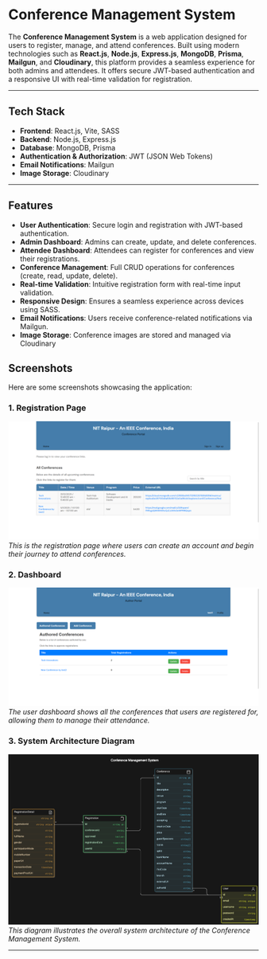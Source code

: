 Conference Management System
============================

The **Conference Management System** is a web application designed for users to register, manage, and attend conferences. Built using modern technologies such as **React.js**, **Node.js**, **Express.js**, **MongoDB**, **Prisma**, **Mailgun**, and **Cloudinary**, this platform provides a seamless experience for both admins and attendees. It offers secure JWT-based authentication and a responsive UI with real-time validation for registration.

* * * * *

Tech Stack
----------

-   **Frontend**: React.js, Vite, SASS
-   **Backend**: Node.js, Express.js
-   **Database**: MongoDB, Prisma
-   **Authentication & Authorization**: JWT (JSON Web Tokens)
-   **Email Notifications**: Mailgun
-   **Image Storage**: Cloudinary

* * * * *

Features
--------

-   **User Authentication**: Secure login and registration with JWT-based authentication.
-   **Admin Dashboard**: Admins can create, update, and delete conferences.
-   **Attendee Dashboard**: Attendees can register for conferences and view their registrations.
-   **Conference Management**: Full CRUD operations for conferences (create, read, update, delete).
-   **Real-time Validation**: Intuitive registration form with real-time input validation.
-   **Responsive Design**: Ensures a seamless experience across devices using SASS.
-   **Email Notifications**: Users receive conference-related notifications via Mailgun.
-   **Image Storage**: Conference images are stored and managed via Cloudinary

## Screenshots

Here are some screenshots showcasing the application:

### 1. Registration Page
![Screenshot 2024-11-26 192212](https://github.com/V10codes/conference/blob/main/client/public/Screenshot%202024-11-26%20192212.png)
*This is the registration page where users can create an account and begin their journey to attend conferences.*

### 2. Dashboard
![Screenshot 2024-12-05 211404](https://github.com/V10codes/conference/blob/main/client/public/Screenshot%202024-12-05%20211404.png)
*The user dashboard shows all the conferences that users are registered for, allowing them to manage their attendance.*

### 3. System Architecture Diagram
![System Architecture Diagram](https://github.com/V10codes/conference/blob/main/client/public/diagram-export-11-26-2024-10_01_17-PM.png)
*This diagram illustrates the overall system architecture of the Conference Management System.*

---
